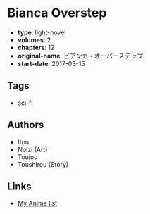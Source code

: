 # Bianca Overstep

-   **type**: light-novel
-   **volumes**: 2
-   **chapters**: 12
-   **original-name**: ビアンカ・オーバーステップ
-   **start-date**: 2017-03-15

## Tags

-   sci-fi

## Authors

-   Itou
-   Noizi (Art)
-   Toujou
-   Toushirou (Story)

## Links

-   [My Anime list](https://myanimelist.net/manga/105250/Bianca_Overstep)
